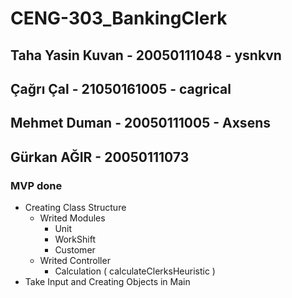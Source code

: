 # CENG-303_BankingClerk
## Taha Yasin Kuvan - 20050111048 - ysnkvn
## Çağrı Çal - 21050161005 - cagrical
## Mehmet Duman - 20050111005 - Axsens

## Gürkan AĞIR - 20050111073
### MVP done
- Creating Class Structure
    - Writed Modules
        - Unit
        - WorkShift
        - Customer
    - Writed Controller
        - Calculation ( calculateClerksHeuristic ) 
- Take Input and Creating Objects in Main
    
